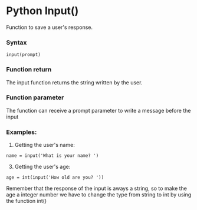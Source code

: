 # Python Input()

Function to save a user's response.

### Syntax
```
input(prompt)
```

### Function return

The input function returns the string written by the user.

### Function parameter

The function can receive a prompt parameter to write a message before the input

### Examples:

1. Getting the user's name:
```
name = input('What is your name? ')
```

3. Getting the user's age:

```
age = int(input('How old are you? '))
```

Remember that the response of the input is aways a string, so to make the age a integer number we have to change the type from string to int by using the function int()
